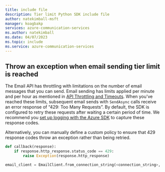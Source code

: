 ```yaml
---
title: include file
description: Tier limit Python SDK include file
author: natekimball-msft
manager: koagbakp
services: azure-communication-services
ms.author: natekimball
ms.date: 04/07/2023
ms.topic: include
ms.service: azure-communication-services
---
```


## Throw an exception when email sending tier limit is reached

The Email API has throttling with limitations on the number of email messages that you can send. Email sending has limits applied per minute and per hour as mentioned in [API Throttling and Timeouts](/azure/communication-services/concepts/service-limits). When you've reached these limits, subsequent email sends with `SendAsync` calls receive an error response of “429: Too Many Requests”. By default, the SDK is configured to retry these requests after waiting a certain period of time. We recommend you [set up logging with the Azure SDK](/azure/developer/python/sdk/azure-sdk-logging) to capture these response codes.

Alternatively, you can manually define a custom policy to ensure that 429 response codes throw an exception rather than being retried.

```python
def callback(response):
    if response.http_response.status_code == 429:
        raise Exception(response.http_response)

email_client = EmailClient.from_connection_string(<connection_string>, raw_response_hook=callback)
```
